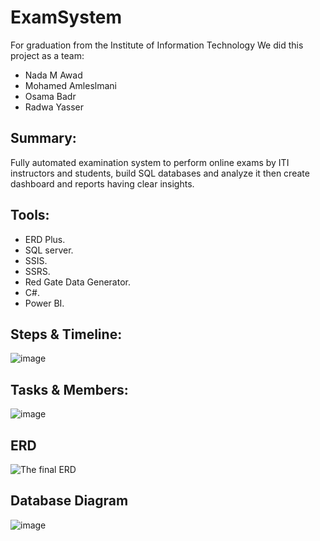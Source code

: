 # ExamSystem

For graduation from the Institute of Information Technology We did this project as a team: 
- Nada M Awad 
- Mohamed Amleslmani
- Osama Badr
- Radwa Yasser

## Summary:
Fully automated examination system to perform online exams by ITI instructors and students, build SQL databases and analyze it then create dashboard
 and reports having clear insights.
 
## Tools:
- ERD Plus.
- SQL server.
- SSIS.
- SSRS.
- Red Gate Data Generator.
- C#.
- Power BI. 
 
 ## Steps & Timeline:
 ![image](https://user-images.githubusercontent.com/58444526/200630191-0a522255-24b3-4480-bf72-5909028b9b73.png)

## Tasks & Members:
![image](https://user-images.githubusercontent.com/58444526/200630338-cb10a90b-8c31-40e8-a019-a6c50a88a5e1.png)

## ERD
![The final ERD](https://user-images.githubusercontent.com/58444526/200630566-e6579203-d84f-4c0c-8f2d-1e46434b02d9.png)

## Database Diagram
![image](https://user-images.githubusercontent.com/58444526/200630744-723312a9-7e93-4179-8f5e-f88e100f346a.png)
